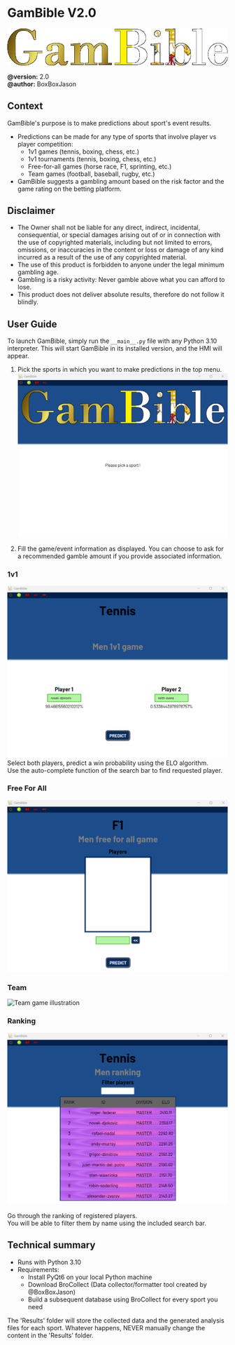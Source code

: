 # GamBible V2.0

![Logo GamBible](src/resources/Images/GamBible.png)

**@version:** 2.0  
**@author:** BoxBoxJason

## Context

GamBible's purpose is to make predictions about sport's event results.

- Predictions can be made for any type of sports that involve player vs player competition:
    - 1v1 games (tennis, boxing, chess, etc.)
    - 1v1 tournaments (tennis, boxing, chess, etc.)
    - Free-for-all games (horse race, F1, sprinting, etc.)
    - Team games (football, baseball, rugby, etc.)
- GamBible suggests a gambling amount based on the risk factor and the game rating on the betting platform.

## Disclaimer

- The Owner shall not be liable for any direct, indirect, incidental, consequential, or special damages arising out of or in connection with the use of copyrighted materials, including but not limited to errors, omissions, or inaccuracies in the content or loss or damage of any kind incurred as a result of the use of any copyrighted material.
- The use of this product is forbidden to anyone under the legal minimum gambling age.
- Gambling is a risky activity: Never gamble above what you can afford to lose.
- This product does not deliver absolute results, therefore do not follow it blindly.

## User Guide

To launch GamBible, simply run the `__main__.py` file with any Python 3.10 interpreter. This will start GamBible in its installed version, and the HMI will appear.

1. Pick the sports in which you want to make predictions in the top menu.
    ![Welcome page illustration](./illustrations/welcome.png)


2. Fill the game/event information as displayed. You can choose to ask for a recommended gamble amount if you provide associated information.

### 1v1
![1v1 game illustration](./illustrations/1v1.png "1v1 game illustration")
Select both players, predict a win probability using the ELO algorithm.  
Use the auto-complete function of the search bar to find requested player.

### Free For All
![Free for all game illustration](./illustrations/ffa.png "FFA game illustration")

### Team
![Team game illustration](./illustrations/team.png "Team game illustration")

### Ranking
![Ranking illustration](./illustrations/ranking.png "Ranking illustration")

Go through the ranking of registered players.  
You will be able to filter them by name using the included search bar.
## Technical summary

- Runs with Python 3.10
- Requirements:
    - Install PyQt6 on your local Python machine
    - Download BroCollect (Data collector/formatter tool created by @BoxBoxJason)
    - Build a subsequent database using BroCollect for every sport you need

The 'Results' folder will store the collected data and the generated analysis files for each sport. Whatever happens, NEVER manually change the content in the 'Results' folder.
